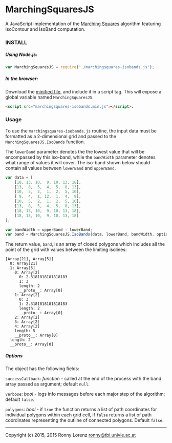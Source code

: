 # MarchingSquaresJS

A JavaScript implementation of the [Marching Squares](https://en.wikipedia.org/wiki/Marching_squares) algorithm
featuring IsoContour and IsoBand computation.

### INSTALL

##### Using Node.js:

```javascript
var MarchingSquaresJS = require('./marchingsquares-isobands.js');
```

##### In the browser:

Download the [minified file](https://raw.githubusercontent.com/RaumZeit/MarchingSquares.js/master/marchingsquares-isobands.min.js), and include it in a script tag. This will expose a global variable named `MarchingSquaresJS`.

```html
<script src="marchingsquares-isobands.min.js"></script>.
```

### Usage

To use the `marchingsquares-isobands.js` routine, the input data must be formatted as a 2-dimensional grid
and passed to the `MarchingSquaresJS.IsoBands` function.

The `lowerBand` parameter denotes the the lowest value that will be encompassed by this iso-band, while
the `bandWidth` parameter denotes what range of values it will cover. The iso-band shown below should contain all values between `lowerBand` and `upperBand`.

```javascript
var data = [
    [18, 13, 10,  9, 10, 13, 18],
    [13,  8,  5,  4,  5,  8, 13],
    [10,  5,  2,  1,  2,  5, 10],
    [ 9,  4,  1, 12,  1,  4,  9],
    [10,  5,  2,  1,  2,  5, 10],
    [13,  8,  5,  4,  5,  8, 13],
    [18, 13, 10,  9, 10, 13, 18],
    [18, 13, 10,  9, 10, 13, 18]
];

var bandWidth = upperBand - lowerBand;
var band = MarchingSquaresJS.IsoBands(data, lowerBand, bandWidth, options);
```

The return value, `band`, is an array of closed polygons which includes all the point of the grid with values between the limiting isolines:

```text
[Array[21], Array[5]]
  0: Array[21]
  1: Array[5]
    0: Array[2]
      0: 2.3181818181818183
      1: 3
      length: 2
      __proto__: Array[0]
    1: Array[2]
      0: 3
      1: 2.3181818181818183
      length: 2
      __proto__: Array[0]
    2: Array[2]
    3: Array[2]
    4: Array[2]
    length: 5
    __proto__: Array[0]
  length: 2
  __proto__: Array[0]
```

##### Options

The object has the following fields:

`successCallback`: *function* - called at the end of the process with the band array passed as argument; default `null`.

`verbose`: *bool* - logs info messages before each major step of the algorithm; default `false`.

`polygons`: *bool* - if `true` the function returns a list of path coordinates for individual polygons within each grid cell, if `false` returns a list of path coordinates representing the outline of connected polygons. Default `false`.


----

Copyright (c) 2015, 2015 Ronny Lorenz <ronny@tbi.univie.ac.at>
